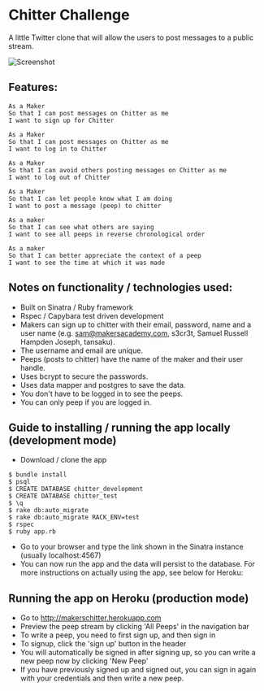Chitter Challenge
=================

A little Twitter clone that will allow the users to post messages to a public stream.

![Screenshot](https://dl.dropboxusercontent.com/u/68781931/makers/chitter_screenshot.png)

Features:
-------

```
As a Maker
So that I can post messages on Chitter as me
I want to sign up for Chitter

As a Maker
So that I can post messages on Chitter as me
I want to log in to Chitter

As a Maker
So that I can avoid others posting messages on Chitter as me
I want to log out of Chitter

As a Maker
So that I can let people know what I am doing  
I want to post a message (peep) to chitter

As a maker
So that I can see what others are saying  
I want to see all peeps in reverse chronological order

As a maker
So that I can better appreciate the context of a peep
I want to see the time at which it was made
```

Notes on functionality / technologies used:
------

* Built on Sinatra / Ruby framework
* Rspec / Capybara test driven development
* Makers can sign up to chitter with their email, password, name and a user name (e.g. sam@makersacademy.com, s3cr3t, Samuel Russell Hampden Joseph, tansaku).
* The username and email are unique.
* Peeps (posts to chitter) have the name of the maker and their user handle.
* Uses bcrypt to secure the passwords.
* Uses data mapper and postgres to save the data.
* You don't have to be logged in to see the peeps.
* You can only peep if you are logged in.

Guide to installing / running the app locally (development mode)
-----------

- Download / clone the app

```
$ bundle install
$ psql
$ CREATE DATABASE chitter_development
$ CREATE DATABASE chitter_test
$ \q
$ rake db:auto_migrate
$ rake db:auto_migrate RACK_ENV=test
$ rspec
$ ruby app.rb
```

- Go to your browser and type the link shown in the Sinatra instance (usually localhost:4567)
- You can now run the app and the data will persist to the database. For more instructions on actually using the app, see below for Heroku:

Running the app on Heroku (production mode)
-----------

- Go to http://makerschitter.herokuapp.com 
- Preview the peep stream by clicking 'All Peeps' in the navigation bar
- To write a peep, you need to first sign up, and then sign in
- To signup, click the 'sign up' button in the header
- You will automatically be signed in after signing up, so you can write a new peep now by clicking 'New Peep'
- If you have previously signed up and signed out, you can sign in again with your credentials and then write a new peep.


